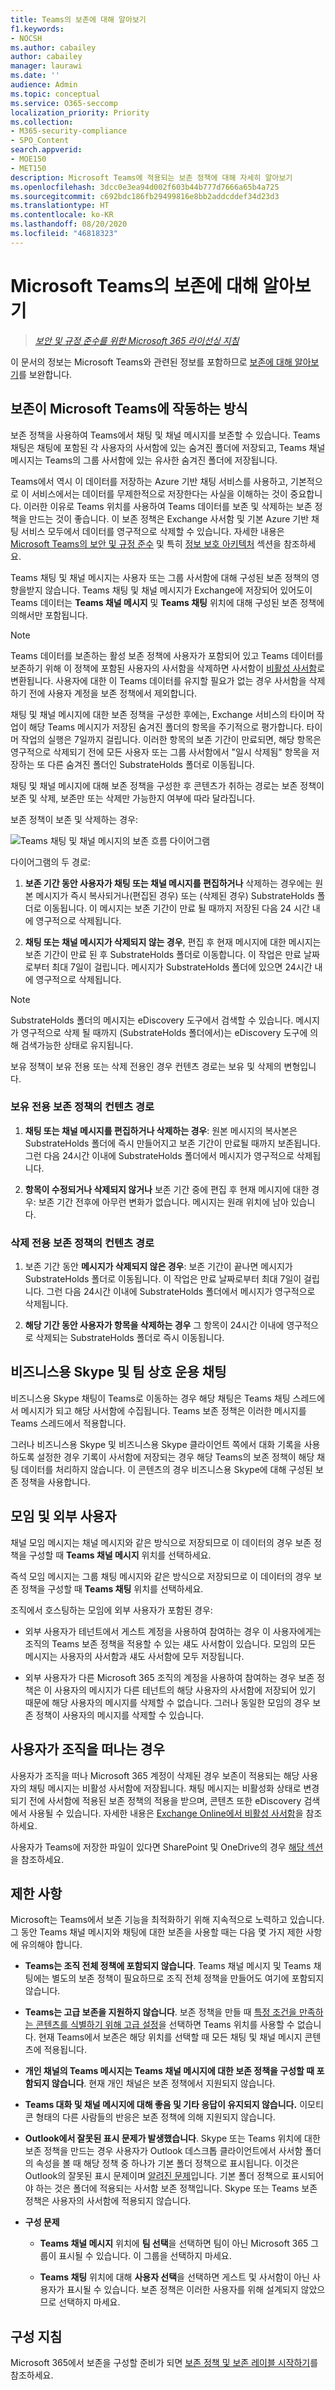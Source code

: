 ```yaml
---
title: Teams의 보존에 대해 알아보기
f1.keywords:
- NOCSH
ms.author: cabailey
author: cabailey
manager: laurawi
ms.date: ''
audience: Admin
ms.topic: conceptual
ms.service: O365-seccomp
localization_priority: Priority
ms.collection:
- M365-security-compliance
- SPO_Content
search.appverid:
- MOE150
- MET150
description: Microsoft Teams에 적용되는 보존 정책에 대해 자세히 알아보기
ms.openlocfilehash: 3dcc0e3ea94d002f603b44b777d7666a65b4a725
ms.sourcegitcommit: c692bdc186fb29499816e8bb2addcddef34d23d3
ms.translationtype: HT
ms.contentlocale: ko-KR
ms.lasthandoff: 08/20/2020
ms.locfileid: "46818323"
---
```

# <a name="learn-about-retention-for-microsoft-teams"></a>Microsoft Teams의 보존에 대해 알아보기

>*[보안 및 규정 준수를 위한 Microsoft 365 라이선싱 지침](https://aka.ms/ComplianceSD)*

이 문서의 정보는 Microsoft Teams와 관련된 정보를 포함하므로 [보존에 대해 알아보기](retention.md)를 보완합니다.

## <a name="how-retention-works-with-microsoft-teams"></a>보존이 Microsoft Teams에 작동하는 방식

보존 정책을 사용하여 Teams에서 채팅 및 채널 메시지를 보존할 수 있습니다. Teams 채팅은 채팅에 포함된 각 사용자의 사서함에 있는 숨겨진 폴더에 저장되고, Teams 채널 메시지는 Teams의 그룹 사서함에 있는 유사한 숨겨진 폴더에 저장됩니다.

Teams에서 역시 이 데이터를 저장하는 Azure 기반 채팅 서비스를 사용하고, 기본적으로 이 서비스에서는 데이터를 무제한적으로 저장한다는 사실을 이해하는 것이 중요합니다. 이러한 이유로 Teams 위치를 사용하여 Teams 데이터를 보존 및 삭제하는 보존 정책을 만드는 것이 좋습니다. 이 보존 정책은 Exchange 사서함 및 기본 Azure 기반 채팅 서비스 모두에서 데이터를 영구적으로 삭제할 수 있습니다. 자세한 내용은 [Microsoft Teams의 보안 및 규정 준수](https://go.microsoft.com/fwlink/?linkid=871258) 및 특히 [정보 보호 아키텍처](https://docs.microsoft.com/MicrosoftTeams/security-compliance-overview#information-protection-architecture) 섹션을 참조하세요.

Teams 채팅 및 채널 메시지는 사용자 또는 그룹 사서함에 대해 구성된 보존 정책의 영향을받지 않습니다. Teams 채팅 및 채널 메시지가 Exchange에 저장되어 있어도이 Teams 데이터는 **Teams 채널 메시지** 및 **Teams 채팅** 위치에 대해 구성된 보존 정책에 의해서만 포함됩니다.

> [!NOTE]
> Teams 데이터를 보존하는 활성 보존 정책에 사용자가 포함되어 있고 Teams 데이터를 보존하기 위해 이 정책에 포함된 사용자의 사서함을 삭제하면 사서함이 [비활성 사서함](inactive-mailboxes-in-office-365.md)로 변환됩니다. 사용자에 대한 이 Teams 데이터를 유지할 필요가 없는 경우 사서함을 삭제하기 전에 사용자 계정을 보존 정책에서 제외합니다.

채팅 및 채널 메시지에 대한 보존 정책을 구성한 후에는, Exchange 서비스의 타이머 작업이 해당 Teams 메시지가 저장된 숨겨진 폴더의 항목을 주기적으로 평가합니다. 타이머 작업의 실행은 7일까지 걸립니다. 이러한 항목의 보존 기간이 만료되면, 해당 항목은 영구적으로 삭제되기 전에 모든 사용자 또는 그룹 사서함에서 "일시 삭제됨" 항목을 저장하는 또 다른 숨겨진 폴더인 SubstrateHolds 폴더로 이동됩니다.

채팅 및 채널 메시지에 대해 보존 정책을 구성한 후 콘텐츠가 취하는 경로는 보존 정책이 보존 및 삭제, 보존만 또는 삭제만 가능한지 여부에 따라 달라집니다.

보존 정책이 보존 및 삭제하는 경우:

![Teams 채팅 및 채널 메시지의 보존 흐름 다이어그램](../media/teamsretentionlifecycle.png)

다이어그램의 두 경로:

1. **보존 기간 동안 사용자가 채팅 또는 채널 메시지를 편집하거나** 삭제하는 경우에는 원본 메시지가 즉시 복사되거나(편집된 경우) 또는 (삭제된 경우) SubstrateHolds 폴더로 이동됩니다. 이 메시지는 보존 기간이 만료 될 때까지 저장된 다음 24 시간 내에 영구적으로 삭제됩니다.

2. **채팅 또는 채널 메시지가 삭제되지 않는 경우**, 편집 후 현재 메시지에 대한 메시지는 보존 기간이 만료 된 후 SubstrateHolds 폴더로 이동합니다. 이 작업은 만료 날짜로부터 최대 7일이 걸립니다. 메시지가 SubstrateHolds 폴더에 있으면 24시간 내에 영구적으로 삭제됩니다. 

> [!NOTE]
> SubstrateHolds 폴더의 메시지는 eDiscovery 도구에서 검색할 수 있습니다. 메시지가 영구적으로 삭제 될 때까지 (SubstrateHolds 폴더에서)는 eDiscovery 도구에 의해 검색가능한 상태로 유지됩니다.

보유 정책이 보유 전용 또는 삭제 전용인 경우 컨텐츠 경로는 보유 및 삭제의 변형입니다.

### <a name="content-paths-for-retain-only-retention-policy"></a>보유 전용 보존 정책의 컨텐츠 경로

1. **채팅 또는 채널 메시지를 편집하거나 삭제하는 경우**: 원본 메시지의 복사본은 SubstrateHolds 폴더에 즉시 만들어지고 보존 기간이 만료될 때까지 보존됩니다. 그런 다음 24시간 이내에 SubstrateHolds 폴더에서 메시지가 영구적으로 삭제됩니다.

2. **항목이 수정되거나 삭제되지 않거나** 보존 기간 중에 편집 후 현재 메시지에 대한 경우: 보존 기간 전후에 아무런 변화가 없습니다. 메시지는 원래 위치에 남아 있습니다.

### <a name="content-paths-for-delete-only-retention-policy"></a>삭제 전용 보존 정책의 컨텐츠 경로

1. 보존 기간 동안 **메시지가 삭제되지 않은 경우**: 보존 기간이 끝나면 메시지가 SubstrateHolds 폴더로 이동됩니다. 이 작업은 만료 날짜로부터 최대 7일이 걸립니다. 그런 다음 24시간 이내에 SubstrateHolds 폴더에서 메시지가 영구적으로 삭제됩니다.

2. **해당 기간 동안 사용자가 항목을 삭제하는 경우** 그 항목이 24시간 이내에 영구적으로 삭제되는 SubstrateHolds 폴더로 즉시 이동됩니다.


## <a name="skype-for-business-and-teams-interop-chats"></a>비즈니스용 Skype 및 팀 상호 운용 채팅

비즈니스용 Skype 채팅이 Teams로 이동하는 경우 해당 채팅은 Teams 채팅 스레드에서 메시지가 되고 해당 사서함에 수집됩니다. Teams 보존 정책은 이러한 메시지를 Teams 스레드에서 적용합니다. 

그러나 비즈니스용 Skype 및 비즈니스용 Skype 클라이언트 쪽에서 대화 기록을 사용하도록 설정한 경우 기록이 사서함에 저장되는 경우 해당 Teams의 보존 정책이 해당 채팅 데이터를 처리하지 않습니다. 이 콘텐츠의 경우 비즈니스용 Skype에 대해 구성된 보존 정책을 사용합니다.

## <a name="meetings-and-external-users"></a>모임 및 외부 사용자

채널 모임 메시지는 채널 메시지와 같은 방식으로 저장되므로 이 데이터의 경우 보존 정책을 구성할 때 **Teams 채널 메시지** 위치를 선택하세요.

즉석 모임 메시지는 그룹 채팅 메시지와 같은 방식으로 저장되므로 이 데이터의 경우 보존 정책을 구성할 때 **Teams 채팅** 위치를 선택하세요.

조직에서 호스팅하는 모임에 외부 사용자가 포함된 경우:

- 외부 사용자가 테넌트에서 게스트 계정을 사용하여 참여하는 경우 이 사용자에게는 조직의 Teams 보존 정책을 적용할 수 있는 섀도 사서함이 있습니다. 모임의 모든 메시지는 사용자의 사서함과 섀도 사서함에 모두 저장됩니다. 

- 외부 사용자가 다른 Microsoft 365 조직의 계정을 사용하여 참여하는 경우 보존 정책은 이 사용자의 메시지가 다른 테넌트의 해당 사용자의 사서함에 저장되어 있기 때문에 해당 사용자의 메시지를 삭제할 수 없습니다. 그러나 동일한 모임의 경우 보존 정책이 사용자의 메시지를 삭제할 수 있습니다.

## <a name="when-a-user-leaves-the-organization"></a>사용자가 조직을 떠나는 경우 

사용자가 조직을 떠나 Microsoft 365 계정이 삭제된 경우 보존이 적용되는 해당 사용자의 채팅 메시지는 비활성 사서함에 저장됩니다. 채팅 메시지는 비활성화 상태로 변경되기 전에 사서함에 적용된 보존 정책의 적용을 받으며, 콘텐츠 또한 eDiscovery 검색에서 사용될 수 있습니다. 자세한 내용은 [Exchange Online에서 비활성 사서함](inactive-mailboxes-in-office-365.md)을 참조하세요. 

사용자가 Teams에 저장한 파일이 있다면 SharePoint 및 OneDrive의 경우 [해당 섹션](retention-policies-sharepoint.md#when-a-user-leaves-the-organization)을 참조하세요.

## <a name="limitations"></a>제한 사항

Microsoft는 Teams에서 보존 기능을 최적화하기 위해 지속적으로 노력하고 있습니다. 그 동안 Teams 채널 메시지와 채팅에 대한 보존을 사용할 때는 다음 몇 가지 제한 사항에 유의해야 합니다.

- **Teams는 조직 전체 정책에 포함되지 않습니다**. Teams 채널 메시지 및 Teams 채팅에는 별도의 보존 정책이 필요하므로 조직 전체 정책을 만들어도 여기에 포함되지 않습니다.

- **Teams는 고급 보존을 지원하지 않습니다**. 보존 정책을 만들 때 [특정 조건을 만족하는 콘텐츠를 식별하기 위해 고급 설정](create-retention-policies.md#advanced-settings-to-identify-content-that-meets-specific-conditions)을 선택하면 Teams 위치를 사용할 수 없습니다. 현재 Teams에서 보존은 해당 위치를 선택할 때 모든 채팅 및 채널 메시지 콘텐츠에 적용됩니다.

- **개인 채널의 Teams 메시지는 Teams 채널 메시지에 대한 보존 정책을 구성할 때 포함되지 않습니다**. 현재 개인 채널은 보존 정책에서 지원되지 않습니다. 

- **Teams 대화 및 채널 메시지에 대해 좋음 및 기타 응답이 유지되지 않습니다.** 이모티콘 형태의 다른 사람들의 반응은 보존 정책에 의해 지원되지 않습니다.

- **Outlook에서 잘못된 표시 문제가 발생했습니다**. Skype 또는 Teams 위치에 대한 보존 정책을 만드는 경우 사용자가 Outlook 데스크톱 클라이언트에서 사서함 폴더의 속성을 볼 때 해당 정책 중 하나가 기본 폴더 정책으로 표시됩니다. 이것은 Outlook의 잘못된 표시 문제이며 [알려진 문제](https://support.microsoft.com/help/4491013/outlook-client-displays-teams-or-skype-for-business-retention-policies)입니다. 기본 폴더 정책으로 표시되어야 하는 것은 폴더에 적용되는 사서함 보존 정책입니다. Skype 또는 Teams 보존 정책은 사용자의 사서함에 적용되지 않습니다.

- **구성 문제** 
    - **Teams 채널 메시지** 위치에 **팀 선택**을 선택하면 팀이 아닌 Microsoft 365 그룹이 표시될 수 있습니다. 이 그룹을 선택하지 마세요.
    
    - **Teams 채팅** 위치에 대해 **사용자 선택**을 선택하면 게스트 및 사서함이 아닌 사용자가 표시될 수 있습니다. 보존 정책은 이러한 사용자를 위해 설계되지 않았으므로 선택하지 마세요.

## <a name="configuration-guidance"></a>구성 지침

Microsoft 365에서 보존을 구성할 준비가 되면 [보존 정책 및 보존 레이블 시작하기](get-started-with-retention.md)를 참조하세요.
